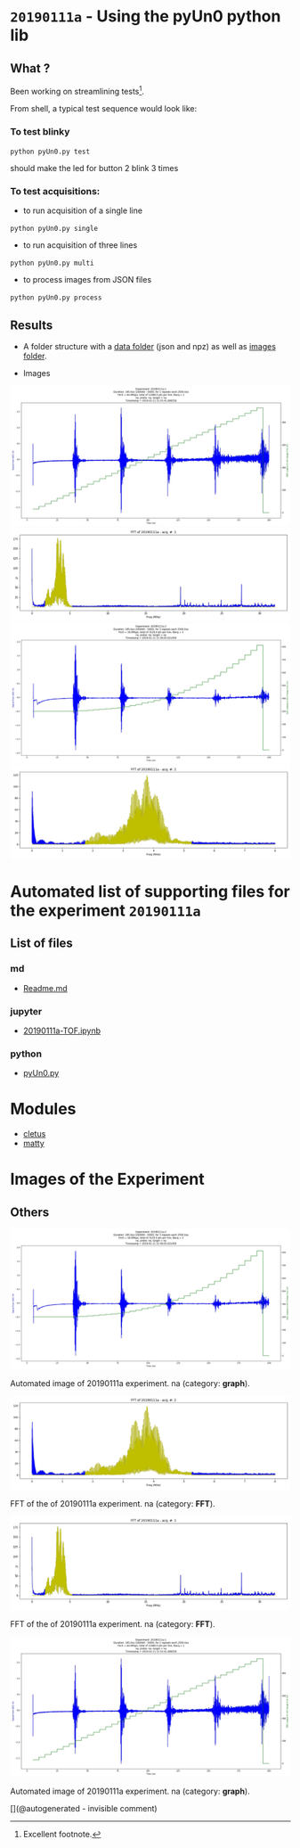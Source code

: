 # `20190111a` - Using the pyUn0 python lib


## What ?

Been working on streamlining tests[^1].

From shell, a typical test sequence would look like:

### To test blinky

`python pyUn0.py test` 

should make the led for button 2 blink 3 times

### To test acquisitions:

*  to run acquisition of a single line

`python pyUn0.py single`

*  to run acquisition of three lines

`python pyUn0.py multi `

* to process images from JSON files

`python pyUn0.py process `

## Results

* A folder structure with a [data folder](/matty/20190111a/images/) (json and npz) as well as [images folder](/matty/20190111a/data/).

* Images

![](/matty/20190111a/images/20190111a-1.jpg)
![](/matty/20190111a/images/20190111a-1-fft.jpg)
![](/matty/20190111a/images/20190111a-2.jpg)
![](/matty/20190111a/images/20190111a-2-fft.jpg)

[^1]: Excellent footnote.


# Automated list of supporting files for the __experiment `20190111a`__

## List of files

### md

* [Readme.md](/matty/20190111a/Readme.md)


### jupyter

* [20190111a-TOF.ipynb](/matty/20190111a/20190111a-TOF.ipynb)


### python

* [pyUn0.py](/matty/20190111a/pyUn0.py)





# Modules

* [cletus](/retired/cletus/)
* [matty](/matty/)




# Images of the Experiment

## Others

![](/matty/20190111a/images/20190111a-2.jpg)

Automated image of 20190111a experiment. na (category: __graph__).

![](/matty/20190111a/images/20190111a-2-fft.jpg)

FFT of the of 20190111a experiment. na (category: __FFT__).

![](/matty/20190111a/images/20190111a-1-fft.jpg)

FFT of the of 20190111a experiment. na (category: __FFT__).

![](/matty/20190111a/images/20190111a-1.jpg)

Automated image of 20190111a experiment. na (category: __graph__).










[](@autogenerated - invisible comment)